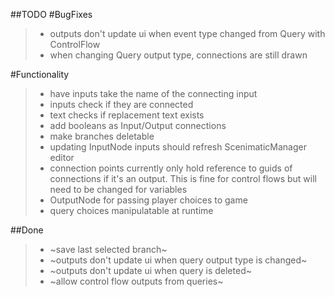 ##TODO
#BugFixes
>- outputs don't update ui when event type changed from Query with ControlFlow
>- when changing Query output type, connections are still drawn


#Functionality
>- have inputs take the name of the connecting input
>- inputs check if they are connected
>- text checks if replacement text exists
>- add booleans as Input/Output connections
>- make branches deletable
>- updating InputNode inputs should refresh ScenimaticManager editor
>- connection points currently only hold reference to guids of connections if it's an output. This is fine for control flows but will need to be changed for variables
>- OutputNode for passing player choices to game
>- query choices manipulatable at runtime

##Done
>- ~save last selected branch~
>- ~outputs don't update ui when query output type is changed~
>- ~outputs don't update ui when query is deleted~
>- ~allow control flow outputs from queries~